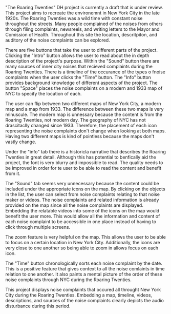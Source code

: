 "The Roaring Twenties" DH project is currently a draft that is under review. This project aims to recreate the environemnt in New York 
City in the late 1920s. The Roaring Twenties was a wild time with constant noise throughout the streets. Many people complained of the noises from others through filing complaints, newsreels, and writing letters to the Mayor and Comission of Health. Throughout this site the location, descritpiton, and auditory of the noise complaints can be explored.

There are five buttons that take the user to different parts of the project. Clicking the "Intro" button allows the user to read about the in depth description of the project's purpose. Within the "Sound" button there are many sources of inner city noises that recieved complaints during the Roaring Twenties. There is a timeline of the occurance of the types o fnoise complaints when the user clicks the "Time" button. The "Info" button provides background knowledge of different aspects of the project. The button "Space" places the noise complaints on a modern and 1933 map of NYC to specify the location of each.

The user can flip between two different maps of New York City, a modern map and a map from 1933. The difference between these two maps is very minuscule. The modern map is unnessary because the content is from the Roaring Twenties, not modern day. The geography of NYC has not drascitaclly changed since 1933. Therefore, the placement of each icon representing the noise complaints don't change when looking at both maps. Having two different maps is kind of pointless because the maps don't vastly change.

Under the "info" tab there is a historicla narrative that describes the Roaring Twenties in great detail. Although this has potential to benfically aid the project, the font is very blurry and impossible to read. The quality needs to be improved in order for te user to be able to read the content and benefit from it.

The "Sound" tab seems very unnecessary because the content could be included under the appropriate icons on the map. By clicking on the objects in the list, the user can select from noise complaints relating to that noise maker or videos. The noise complaints and related information is already provided on the map since all the noise complaints are displayed. Embedding the relatable videos into some of the icons on the map would benefit the user more. This would allow all the information and content of each noise complaint to be accessible in one place instead of having to click through multiple screens.

The zoom feature is very helpful on the map. This allows the user to be able to focus on a certain location in New York City. Additionally, the icons are very close to one another so being able to zoom in allows focus on each icon.

The "Time" button chronologically sorts each noise complaint by the date. This is a positive feature that gives context to all the noise comlaints in time relation to one another. It also paints a mental picture of the order of these noise complaints through NYC during the Roaring Twenties. 

This project displays noise complaints that occured all throught New York City during the Roaring Twenties. Embedding a map, timeline, videos, descriptions, and sources of the noise complaints clearly depicts the audio disturbance during this period. 
